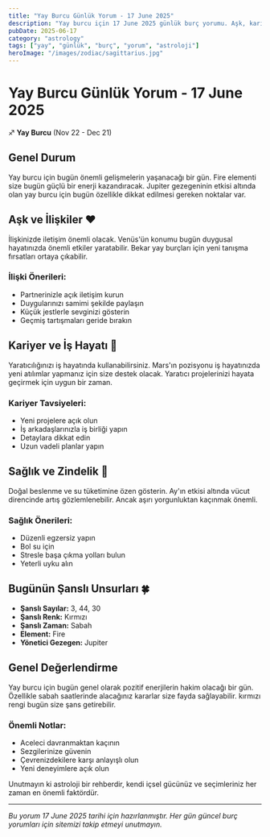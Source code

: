 ```yaml
---
title: "Yay Burcu Günlük Yorum - 17 June 2025"
description: "Yay burcu için 17 June 2025 günlük burç yorumu. Aşk, kariyer, sağlık ve şanslı sayılar."
pubDate: 2025-06-17
category: "astrology"
tags: ["yay", "günlük", "burç", "yorum", "astroloji"]
heroImage: "/images/zodiac/sagittarius.jpg"
---
```


# Yay Burcu Günlük Yorum - 17 June 2025

♐ **Yay Burcu** (Nov 22 - Dec 21)

## Genel Durum

Yay burcu için bugün önemli gelişmelerin yaşanacağı bir gün. Fire elementi size bugün güçlü bir enerji kazandıracak. Jupiter gezegeninin etkisi altında olan yay burcu için bugün özellikle dikkat edilmesi gereken noktalar var.

## Aşk ve İlişkiler ❤️

İlişkinizde iletişim önemli olacak. Venüs'ün konumu bugün duygusal hayatınızda önemli etkiler yaratabilir. Bekar yay burçları için yeni tanışma fırsatları ortaya çıkabilir.

### İlişki Önerileri:
- Partnerinizle açık iletişim kurun
- Duygularınızı samimi şekilde paylaşın
- Küçük jestlerle sevginizi gösterin
- Geçmiş tartışmaları geride bırakın

## Kariyer ve İş Hayatı 💼

Yaratıcılığınızı iş hayatında kullanabilirsiniz. Mars'ın pozisyonu iş hayatınızda yeni atılımlar yapmanız için size destek olacak. Yaratıcı projelerinizi hayata geçirmek için uygun bir zaman.

### Kariyer Tavsiyeleri:
- Yeni projelere açık olun
- İş arkadaşlarınızla iş birliği yapın
- Detaylara dikkat edin
- Uzun vadeli planlar yapın

## Sağlık ve Zindelik 🏥

Doğal beslenme ve su tüketimine özen gösterin. Ay'ın etkisi altında vücut direncinde artış gözlemlenebilir. Ancak aşırı yorgunluktan kaçınmak önemli.

### Sağlık Önerileri:
- Düzenli egzersiz yapın
- Bol su için
- Stresle başa çıkma yolları bulun
- Yeterli uyku alın

## Bugünün Şanslı Unsurları 🍀

- **Şanslı Sayılar:** 3, 44, 30
- **Şanslı Renk:** Kırmızı
- **Şanslı Zaman:** Sabah
- **Element:** Fire
- **Yönetici Gezegen:** Jupiter

## Genel Değerlendirme

Yay burcu için bugün genel olarak pozitif enerjilerin hakim olacağı bir gün. Özellikle sabah saatlerinde alacağınız kararlar size fayda sağlayabilir. kırmızı rengi bugün size şans getirebilir.

### Önemli Notlar:
- Aceleci davranmaktan kaçının
- Sezgilerinize güvenin
- Çevrenizdekilere karşı anlayışlı olun
- Yeni deneyimlere açık olun

Unutmayın ki astroloji bir rehberdir, kendi içsel gücünüz ve seçimleriniz her zaman en önemli faktördür.

---

*Bu yorum 17 June 2025 tarihi için hazırlanmıştır. Her gün güncel burç yorumları için sitemizi takip etmeyi unutmayın.*
